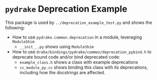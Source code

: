 # `pydrake` Deprecation Example

This package is used by `../deprecation_example_test.py` and shows the
following:

* How to use `pydrake.common.deprecation` in a module, leveraging `ModuleShim`
    * `__init__.py` shows using `ModuleShim`
* How to use `drake/bindings/pydrake/common/deprecation_pybind.h` to deprecate
bound code and/or bind deprecated code:
    * `example_class.h` shows a class with example deprecations
    * `cc_module_py.cc` shows binding this class with its deprecations,
    including how the docstrings are affected.
